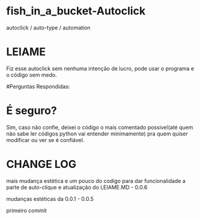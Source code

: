 # fish_in_a_bucket-Autoclick
autoclick / auto-type / automation

# LEIAME

Fiz esse autoclick sem nenhuma intenção de lucro, pode usar o programa e o código sem medo.

#Perguntas Respondidas:

# É seguro?
Sim, caso não confie, deixei o código o mais comentado possivel(até quem não sabe ler códigos python vai entender minimamente) pra quem quiser modificar ou ver se é confiável.

# CHANGE LOG

mais mudança estética e um pouco do codigo para dar funcionalidade a parte de auto-clique e atualização do LEIAME.MD - 0.0.6

mudanças estéticas da 0.0.1 - 0.0.5

primeiro commit
